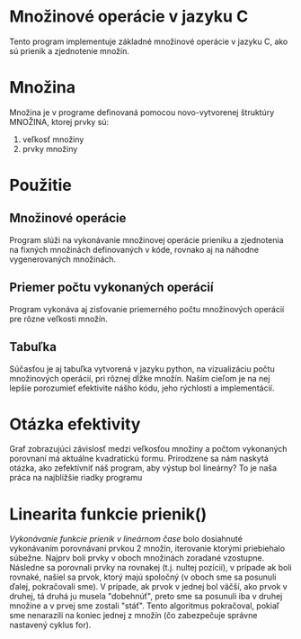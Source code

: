 # Množinové operácie v jazyku C

Tento program implementuje základné množinové operácie v jazyku C, ako sú prienik a zjednotenie množín.

# Množina

Množina je v programe definovaná pomocou novo-vytvorenej štruktúry
MNOŽINA, ktorej prvky sú:

1. veľkosť množiny
2. prvky množiny

# Použitie

## Množinové operácie

Program slúži na vykonávanie množinovej operácie prieniku a zjednotenia na fixných množinách definovaných v kóde, rovnako aj na
náhodne vygenerovaných množinách.

## Priemer počtu vykonaných operácií

Program vykonáva aj zisťovanie priemerného počtu množinových operácií pre rôzne veľkosti množín.

## Tabuľka

Súčasťou je aj tabuľka vytvorená v jazyku python, na vizualizáciu počtu množinových operácií, pri rôznej dĺžke množín. Naším cieľom je na nej lepšie porozumieť efektivite nášho kódu, jeho rýchlosti a implementácií.

# Otázka efektivity

Graf zobrazujúci závislosť medzi veľkosťou množiny a počtom vykonaných porovnaní má aktuálne kvadratickú formu.
Prirodzene sa nám naskytá otázka, ako zefektívniť náš program, aby výstup bol lineárny? To je naša práca na najbližšie
riadky programu

# Linearita funkcie prienik()

_Vykonávanie funkcie prienik v lineárnom čase_ bolo dosiahnuté vykonávaním porovnávaní
prvkou 2 množín, iterovanie ktorými priebiehalo súbežne. Najprv boli prvky v oboch množinách
zoradané vzostupne. Následne sa porovnali prvky na rovnakej (t.j. nultej pozícií), v prípade
ak boli rovnaké, našiel sa prvok, ktorý majú spoločný (v oboch sme sa posunuli ďalej, pokračovali sme). V prípade, ak prvok v jednej bol väčší, ako prvok v druhej, tá druhá ju musela "dobehnúť", preto sme sa posunuli iba v druhej množine a v prvej sme zostali "stáť". Tento algoritmus pokračoval, pokiaľ sme nenarazili na koniec jednej z množín (čo zabezpečuje správne nastavený cyklus for).
